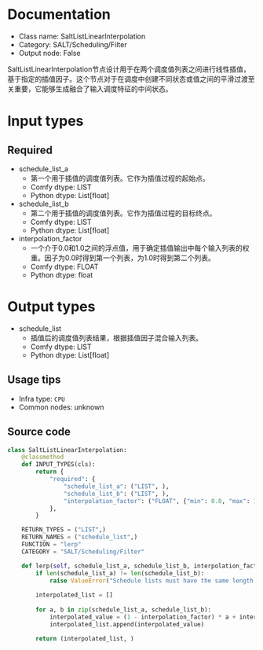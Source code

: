 
# Documentation
- Class name: SaltListLinearInterpolation
- Category: SALT/Scheduling/Filter
- Output node: False

SaltListLinearInterpolation节点设计用于在两个调度值列表之间进行线性插值，基于指定的插值因子。这个节点对于在调度中创建不同状态或值之间的平滑过渡至关重要，它能够生成融合了输入调度特征的中间状态。

# Input types
## Required
- schedule_list_a
    - 第一个用于插值的调度值列表。它作为插值过程的起始点。
    - Comfy dtype: LIST
    - Python dtype: List[float]
- schedule_list_b
    - 第二个用于插值的调度值列表。它作为插值过程的目标终点。
    - Comfy dtype: LIST
    - Python dtype: List[float]
- interpolation_factor
    - 一个介于0.0和1.0之间的浮点值，用于确定插值输出中每个输入列表的权重。因子为0.0时得到第一个列表，为1.0时得到第二个列表。
    - Comfy dtype: FLOAT
    - Python dtype: float

# Output types
- schedule_list
    - 插值后的调度值列表结果，根据插值因子混合输入列表。
    - Comfy dtype: LIST
    - Python dtype: List[float]


## Usage tips
- Infra type: `CPU`
- Common nodes: unknown


## Source code
```python
class SaltListLinearInterpolation:
    @classmethod
    def INPUT_TYPES(cls):
        return {
            "required": {
                "schedule_list_a": ("LIST", ),
                "schedule_list_b": ("LIST", ),
                "interpolation_factor": ("FLOAT", {"min": 0.0, "max": 1.0}),
            },
        }

    RETURN_TYPES = ("LIST",)
    RETURN_NAMES = ("schedule_list",)
    FUNCTION = "lerp"
    CATEGORY = "SALT/Scheduling/Filter"

    def lerp(self, schedule_list_a, schedule_list_b, interpolation_factor):
        if len(schedule_list_a) != len(schedule_list_b):
            raise ValueError("Schedule lists must have the same length.")
        
        interpolated_list = []
        
        for a, b in zip(schedule_list_a, schedule_list_b):
            interpolated_value = (1 - interpolation_factor) * a + interpolation_factor * b
            interpolated_list.append(interpolated_value)

        return (interpolated_list, )

```
